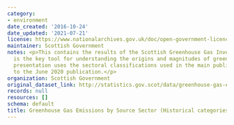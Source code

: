 ```yaml
---
category:
- environment
date_created: '2016-10-24'
date_updated: '2021-07-21'
license: https://www.nationalarchives.gov.uk/doc/open-government-licence/version/3/
maintainer: Scottish Government
notes: <p>This contains the results of the Scottish Greenhouse Gas Inventory, which
  is the key tool for understanding the origins and magnitudes of greenhouse emissions.  This
  presentation uses the sectoral classifications used in the main publication prior
  to the June 2020 publication.</p>
organization: Scottish Government
original_dataset_link: http://statistics.gov.scot/data/greenhouse-gas-emissions-by-source-sector
records: null
resources: []
schema: default
title: Greenhouse Gas Emissions by Source Sector (Historical categories)
---
```

